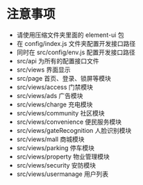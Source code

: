 # 注意事项

- 请使用压缩文件夹里面的 element-ui 包
- 在 config/index.js 文件夹配置开发接口路径
- 同时在 src/config/env.js 配置开发接口路径
- src/api 为所有的配置接口文件
- src/views 界面显示
- src/page 首页、登录、锁屏等模块
- src/views/access 门禁模块
- src/views/ads 广告模块
- src/views/charge 充电模块
- src/views/community 社区模块
- src/views/convenience 便民服务模块
- src/views/gateRecognition 人脸识别模块
- src/views/mall 商城模块
- src/views/parking 停车模块
- src/views/property 物业管理模块
- src/views/security 安防模块
- src/views/usermanage 用户列表
